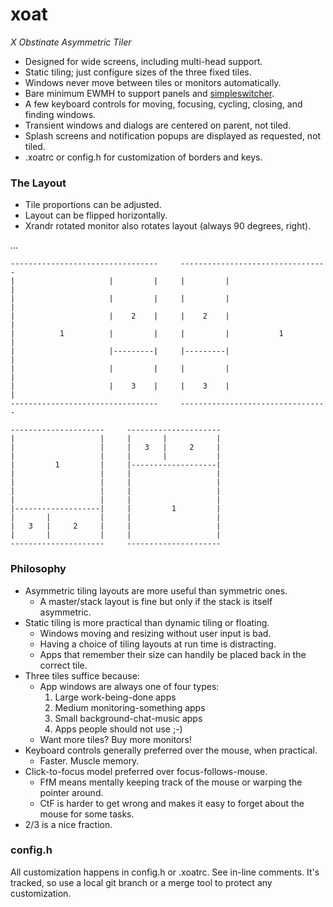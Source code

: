 xoat
====

*X Obstinate Asymmetric Tiler*

* Designed for wide screens, including multi-head support.
* Static tiling; just configure sizes of the three fixed tiles.
* Windows never move between tiles or monitors automatically.
* Bare minimum EWMH to support panels and [simpleswitcher](https://github.com/seanpringle/simpleswitcher).
* A few keyboard controls for moving, focusing, cycling, closing, and finding windows.
* Transient windows and dialogs are centered on parent, not tiled.
* Splash screens and notification popups are displayed as requested, not tiled.
* .xoatrc or config.h for customization of borders and keys.

### The Layout

* Tile proportions can be adjusted.
* Layout can be flipped horizontally.
* Xrandr rotated monitor also rotates layout (always 90 degrees, right).

...

	---------------------------------     ---------------------------------
	|                     |         |     |         |                     |
	|                     |         |     |         |                     |
	|                     |    2    |     |    2    |                     |
	|          1          |         |     |         |           1         |
	|                     |---------|     |---------|                     |
	|                     |         |     |         |                     |
	|                     |    3    |     |    3    |                     |
	---------------------------------     ---------------------------------

	---------------------     ---------------------
	|                   |     |       |           |
	|                   |     |   3   |     2     |
	|                   |     |       |           |
	|         1         |     |-------------------|
	|                   |     |                   |
	|                   |     |                   |
	|                   |     |                   |
	|                   |     |                   |
	|-------------------|     |         1         |
	|       |           |     |                   |
	|   3   |     2     |     |                   |
	|       |           |     |                   |
	---------------------     ---------------------

### Philosophy

* Asymmetric tiling layouts are more useful than symmetric ones.
	* A master/stack layout is fine but only if the stack is itself asymmetric.
* Static tiling is more practical than dynamic tiling or floating.
	* Windows moving and resizing without user input is bad.
	* Having a choice of tiling layouts at run time is distracting.
	* Apps that remember their size can handily be placed back in the correct tile.
* Three tiles suffice because:
	* App windows are always one of four types:
		1. Large work-being-done apps
		2. Medium monitoring-something apps
		3. Small background-chat-music apps
		4. Apps people should not use ;-)
	* Want more tiles? Buy more monitors!
* Keyboard controls generally preferred over the mouse, when practical.
	* Faster. Muscle memory.
* Click-to-focus model preferred over focus-follows-mouse.
	* FfM means mentally keeping track of the mouse or warping the pointer around.
	* CtF is harder to get wrong and makes it easy to forget about the mouse for some tasks.
* 2/3 is a nice fraction.

### config.h

All customization happens in config.h or .xoatrc. See in-line comments. It's tracked, so use a local git branch or a merge tool to protect any customization.

















